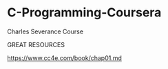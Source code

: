 # C-Programming-Coursera
Charles Severance Course


GREAT RESOURCES

https://www.cc4e.com/book/chap01.md
